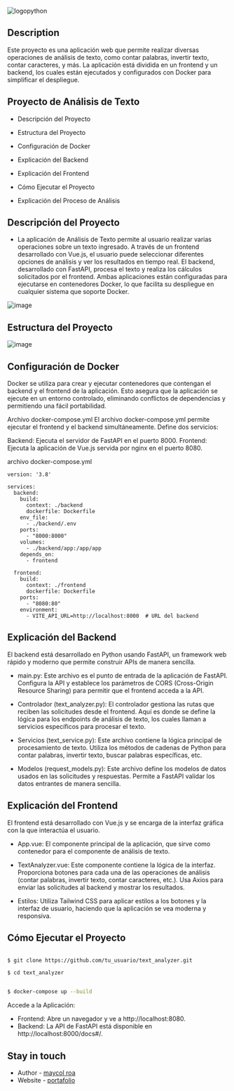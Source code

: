 ![logopython](https://github.com/user-attachments/assets/30173a6c-2700-4567-8190-27e24c27f8ee)

## Description

Este proyecto es una aplicación web que permite realizar diversas operaciones de análisis de texto, como contar palabras, invertir texto, contar caracteres, y más. La aplicación está dividida en un frontend y un backend, los cuales están ejecutados y configurados con Docker para simplificar el despliegue.

## Proyecto de Análisis de Texto

- Descripción del Proyecto

- Estructura del Proyecto

- Configuración de Docker

- Explicación del Backend

- Explicación del Frontend

- Cómo Ejecutar el Proyecto

- Explicación del Proceso de Análisis


## Descripción del Proyecto

- La aplicación de Análisis de Texto permite al usuario realizar varias operaciones sobre un texto ingresado. A través de un frontend desarrollado con Vue.js, el usuario puede seleccionar diferentes opciones de análisis y ver los resultados en tiempo real. El backend, desarrollado con FastAPI, procesa el texto y realiza los cálculos solicitados por el frontend. Ambas aplicaciones están configuradas para ejecutarse en contenedores Docker, lo que facilita su despliegue en cualquier sistema que soporte Docker.

![image](https://github.com/user-attachments/assets/8415700d-a679-42c8-92dc-80f599445898)

## Estructura del Proyecto

![image](https://github.com/user-attachments/assets/25505ea7-d54c-4ebc-8bd3-1520c9eefb7f)

## Configuración de Docker

Docker se utiliza para crear y ejecutar contenedores que contengan el backend y el frontend de la aplicación. Esto asegura que la aplicación se ejecute en un entorno controlado, eliminando conflictos de dependencias y permitiendo una fácil portabilidad.

Archivo docker-compose.yml
El archivo docker-compose.yml permite ejecutar el frontend y el backend simultáneamente. Define dos servicios:

Backend: Ejecuta el servidor de FastAPI en el puerto 8000.
Frontend: Ejecuta la aplicación de Vue.js servida por nginx en el puerto 8080.

archivo docker-compose.yml
```
version: '3.8'

services:
  backend:
    build:
      context: ./backend
      dockerfile: Dockerfile
    env_file:
      - ./backend/.env
    ports:
      - "8000:8000"
    volumes:
      - ./backend/app:/app/app
    depends_on:
      - frontend

  frontend:
    build:
      context: ./frontend
      dockerfile: Dockerfile
    ports:
      - "8080:80"
    environment:
      - VITE_API_URL=http://localhost:8000  # URL del backend
```

## Explicación del Backend

El backend está desarrollado en Python usando FastAPI, un framework web rápido y moderno que permite construir APIs de manera sencilla.

- main.py: Este archivo es el punto de entrada de la aplicación de FastAPI. Configura la API y establece los parámetros de CORS (Cross-Origin Resource Sharing) para permitir que el frontend acceda a la API.

- Controlador (text_analyzer.py): El controlador gestiona las rutas que reciben las solicitudes desde el frontend. Aquí es donde se define la lógica para los endpoints de análisis de texto, los cuales llaman a servicios específicos para procesar el texto.

- Servicios (text_service.py): Este archivo contiene la lógica principal de procesamiento de texto. Utiliza los métodos de cadenas de Python para contar palabras, invertir texto, buscar palabras específicas, etc.

- Modelos (request_models.py): Este archivo define los modelos de datos usados en las solicitudes y respuestas. Permite a FastAPI validar los datos entrantes de manera sencilla.

## Explicación del Frontend

El frontend está desarrollado con Vue.js y se encarga de la interfaz gráfica con la que interactúa el usuario.

- App.vue: El componente principal de la aplicación, que sirve como contenedor para el componente de análisis de texto.

- TextAnalyzer.vue: Este componente contiene la lógica de la interfaz. Proporciona botones para cada una de las operaciones de análisis (contar palabras, invertir texto, contar caracteres, etc.). Usa Axios para enviar las solicitudes al backend y mostrar los resultados.

- Estilos: Utiliza Tailwind CSS para aplicar estilos a los botones y la interfaz de usuario, haciendo que la aplicación se vea moderna y responsiva.

## Cómo Ejecutar el Proyecto

```bash

$ git clone https://github.com/tu_usuario/text_analyzer.git

$ cd text_analyzer

```

```bash

$ docker-compose up --build

```

Accede a la Aplicación:

- Frontend: Abre un navegador y ve a http://localhost:8080.
- Backend: La API de FastAPI está disponible en http://localhost:8000/docs#/.


## Stay in touch

- Author - [maycol roa](https://www.linkedin.com/in/maycol-david-roa-trivi%C3%B1o-14b27a106/)
- Website - [portafolio](https://maycol.webflow.io/about)

